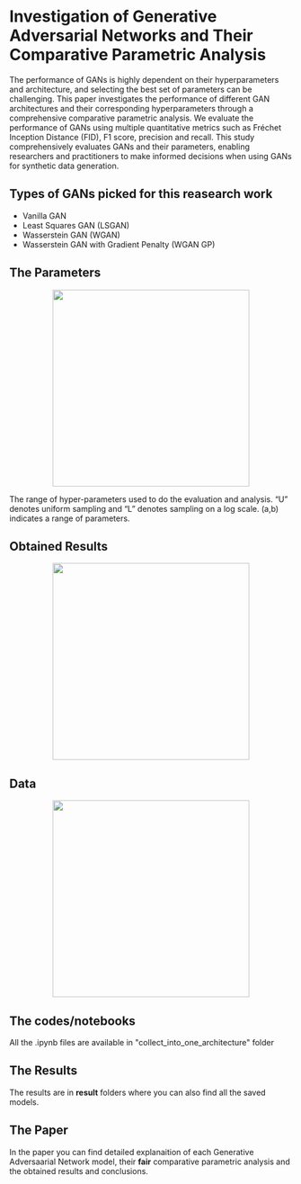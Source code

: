 # Investigation of Generative Adversarial Networks and Their Comparative Parametric Analysis

The performance of GANs is highly dependent on their hyperparameters and architecture, and selecting the best set of parameters
can be challenging. This paper investigates the performance of different GAN architectures and their corresponding hyperparameters through a comprehensive comparative parametric analysis. We evaluate the performance of GANs using multiple quantitative metrics such as Fréchet Inception Distance (FID), F1 score, precision and recall. This study comprehensively evaluates GANs and their parameters, enabling researchers and practitioners to make informed decisions when using GANs for synthetic data generation.

## Types of GANs picked for this reasearch work
- Vanilla GAN
- Least Squares GAN (LSGAN)
- Wasserstein GAN (WGAN)
- Wasserstein GAN with Gradient Penalty (WGAN GP)

## The Parameters
<p align="center">
  <img src="imgs/Screenshot 2023-05-28 at 21.37.31.jpg" width="350">
</p>
The range of hyper-parameters used to do the evaluation and analysis. “U” denotes
uniform sampling and “L” denotes sampling on a log scale. (a,b) indicates a range of parameters.

## Obtained Results
<p align="center">
  <img src="imgs/Screenshot 2023-05-28 at 21.36.41.jpg" width="350">
</p>

## Data
<p align="center">
  <img src="imgs/1_7WqgL4L9p0DOA8-aEeoFpw.gif" width="350">
</p>

## The codes/notebooks
All the .ipynb files are available in "collect_into_one_architecture" folder

## The Results
The results are in **result** folders where you can also find all the saved models.

## The Paper
In the paper you can find detailed explanaition of each Generative Adversaarial Network model, their **fair** comparative parametric analysis and the obtained results and conclusions.

